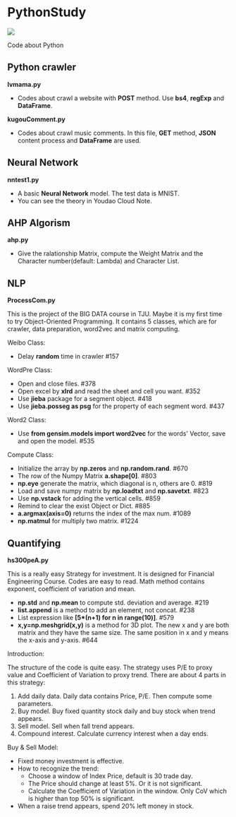 # PythonStudy
![](https://img.shields.io/badge/license-GPL--3.0-brightgreen.svg)

Code about Python

## Python crawler

**lvmama.py**

- Codes about crawl a website with **POST** method. Use **bs4**, **regExp** and **DataFrame**.

**kugouComment.py**

- Codes about crawl music comments. In this file, **GET** method, **JSON** content process and **DataFrame** are used.

## Neural Network

**nntest1.py**

- A basic **Neural Network** model. The test data is MNIST.
- You can see the theory in Youdao Cloud Note.

## AHP Algorism

**ahp.py**

- Give the ralationship Matrix, compute the Weight Matrix and the Character number(default: Lambda) and Character List.

## NLP

**ProcessCom.py**

This is the project of the BIG DATA course in TJU. Maybe it is my first time to try Object-Oriented Programming. It contains 5 classes, which are for crawler, data preparation, word2vec and matrix computing.

Weibo Class:
- Delay **random** time in crawler #157

WordPre Class:
- Open and close files. #378
- Open excel by **xlrd** and read the sheet and cell you want. #352
- Use **jieba** package for a segment object. #418
- Use **jieba.posseg as psg** for the property of each segment word. #437

Word2 Class:
- Use **from gensim.models import word2vec** for the words' Vector, save and open the model. #535 

Compute Class:
- Initialize the array by **np.zeros** and **np.random.rand**. #670
- The row of the Numpy Matrix **a.shape[0]**. #803
- **np.eye** generate the matrix, which diagonal is n, others are 0. #819
- Load and save numpy matrix by **np.loadtxt** and **np.savetxt**. #823
- Use **np.vstack** for adding the vertical cells. #859
- Remind to clear the exist Object or Dict. #885
- **a.argmax(axis=0)** returns the index of the max num. #1089
- **np.matmul** for multiply two matrix. #1224

## Quantifying

**hs300peA.py**

This is a really easy Strategy for investment. It is designed for Financial Engineering Course. Codes are easy to read. Math method contains exponent, coefficient of variation and mean.

- **np.std** and **np.mean** to compute std. deviation and average. #219
- **list.append** is a method to add an element, not concat. #238
- List expression like **[5\*(n+1) for n in range(10)]**. #579
- **x,y=np.meshgrid(x,y)** is a method for 3D plot. The new x and y are both matrix and they have the same size. The same position in x and y means the x-axis and y-axis. #644

Introduction:

The structure of the code is quite easy. The strategy uses P/E to proxy value and Coefficient of Variation to proxy trend. There are about 4 parts in this strategy:

1. Add daily data. Daily data contains Price, P/E. Then compute some parameters.
2. Buy model. Buy fixed quantity stock daily and buy stock when trend appears.
3. Sell model. Sell when fall trend appears.
4. Compound interest. Calculate currency interest when a day ends.

Buy & Sell Model:
- Fixed money investment is effective.
- How to recognize the trend:
  - Choose a window of Index Price, default is 30 trade day.
  - The Price should change at least 5%. Or it is not significant.
  - Calculate the Coefficient of Variation in the window. Only CoV which is higher than top 50% is significant.
- When a raise trend appears, spend 20% left money in stock.  